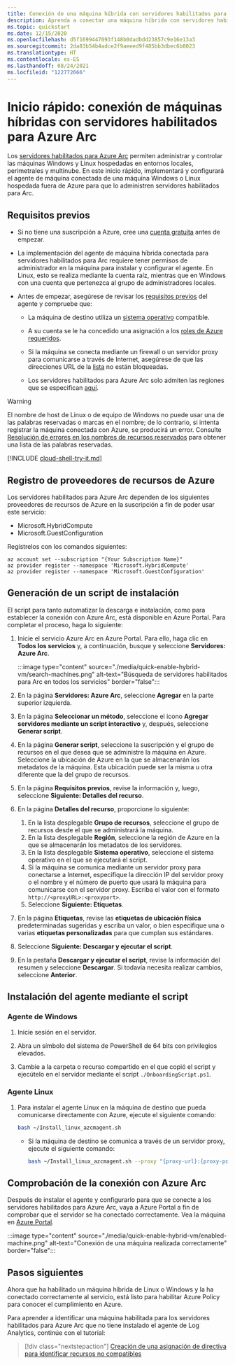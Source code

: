 ```yaml
---
title: Conexión de una máquina híbrida con servidores habilitados para Azure Arc
description: Aprenda a conectar una máquina híbrida con servidores habilitados para Azure Arc y a registrarla en ellos.
ms.topic: quickstart
ms.date: 12/15/2020
ms.openlocfilehash: d5f1699447093f148b0dadbdd23857c9e16e13a3
ms.sourcegitcommit: 2da83b54b4adce2f9aeeed9f485bb3dbec6b8023
ms.translationtype: HT
ms.contentlocale: es-ES
ms.lasthandoff: 08/24/2021
ms.locfileid: "122772666"
---
```

# <a name="quickstart-connect-hybrid-machines-with-azure-arc-enabled-servers"></a>Inicio rápido: conexión de máquinas híbridas con servidores habilitados para Azure Arc

Los [servidores habilitados para Azure Arc](../overview.md) permiten administrar y controlar las máquinas Windows y Linux hospedadas en entornos locales, perimetrales y multinube. En este inicio rápido, implementará y configurará el agente de máquina conectada de una máquina Windows o Linux hospedada fuera de Azure para que lo administren servidores habilitados para Arc.

## <a name="prerequisites"></a>Requisitos previos

* Si no tiene una suscripción a Azure, cree una [cuenta gratuita](https://azure.microsoft.com/free/?WT.mc_id=A261C142F) antes de empezar.

* La implementación del agente de máquina híbrida conectada para servidores habilitados para Arc requiere tener permisos de administrador en la máquina para instalar y configurar el agente. En Linux, esto se realiza mediante la cuenta raíz, mientras que en Windows con una cuenta que pertenezca al grupo de administradores locales.

* Antes de empezar, asegúrese de revisar los [requisitos previos](../agent-overview.md#prerequisites) del agente y compruebe que:

    * La máquina de destino utiliza un [sistema operativo](../agent-overview.md#supported-operating-systems) compatible.

    * A su cuenta se le ha concedido una asignación a los [roles de Azure requeridos](../agent-overview.md#required-permissions).

    * Si la máquina se conecta mediante un firewall o un servidor proxy para comunicarse a través de Internet, asegúrese de que las direcciones URL de la [lista](../agent-overview.md#networking-configuration) no están bloqueadas.

    * Los servidores habilitados para Azure Arc solo admiten las regiones que se especifican [aquí](../overview.md#supported-regions).

> [!WARNING]
> El nombre de host de Linux o de equipo de Windows no puede usar una de las palabras reservadas o marcas en el nombre; de lo contrario, si intenta registrar la máquina conectada con Azure, se producirá un error. Consulte [Resolución de errores en los nombres de recursos reservados](../../../azure-resource-manager/templates/error-reserved-resource-name.md) para obtener una lista de las palabras reservadas.

[!INCLUDE [cloud-shell-try-it.md](../../../../includes/cloud-shell-try-it.md)]

## <a name="register-azure-resource-providers"></a>Registro de proveedores de recursos de Azure

Los servidores habilitados para Azure Arc dependen de los siguientes proveedores de recursos de Azure en la suscripción a fin de poder usar este servicio:

* Microsoft.HybridCompute
* Microsoft.GuestConfiguration

Regístrelos con los comandos siguientes:

```azurecli-interactive
az account set --subscription "{Your Subscription Name}"
az provider register --namespace 'Microsoft.HybridCompute'
az provider register --namespace 'Microsoft.GuestConfiguration'
```

## <a name="generate-installation-script"></a>Generación de un script de instalación

El script para tanto automatizar la descarga e instalación, como para establecer la conexión con Azure Arc, está disponible en Azure Portal. Para completar el proceso, haga lo siguiente:

1. Inicie el servicio Azure Arc en Azure Portal. Para ello, haga clic en **Todos los servicios** y, a continuación, busque y seleccione **Servidores: Azure Arc**.

    :::image type="content" source="./media/quick-enable-hybrid-vm/search-machines.png" alt-text="Búsqueda de servidores habilitados para Arc en todos los servicios" border="false":::

1. En la página **Servidores: Azure Arc**, seleccione **Agregar** en la parte superior izquierda.

1. En la página **Seleccionar un método**, seleccione el icono **Agregar servidores mediante un script interactivo** y, después, seleccione **Generar script**.

1. En la página **Generar script**, seleccione la suscripción y el grupo de recursos en el que desea que se administre la máquina en Azure. Seleccione la ubicación de Azure en la que se almacenarán los metadatos de la máquina. Esta ubicación puede ser la misma u otra diferente que la del grupo de recursos.

1. En la página **Requisitos previos**, revise la información y, luego, seleccione **Siguiente: Detalles del recurso**.

1. En la página **Detalles del recurso**, proporcione lo siguiente:

    1. En la lista desplegable **Grupo de recursos**, seleccione el grupo de recursos desde el que se administrará la máquina.
    1. En la lista desplegable **Región**, seleccione la región de Azure en la que se almacenarán los metadatos de los servidores.
    1. En la lista desplegable **Sistema operativo**, seleccione el sistema operativo en el que se ejecutará el script.
    1. Si la máquina se comunica mediante un servidor proxy para conectarse a Internet, especifique la dirección IP del servidor proxy o el nombre y el número de puerto que usará la máquina para comunicarse con el servidor proxy. Escriba el valor con el formato `http://<proxyURL>:<proxyport>`.
    1. Seleccione **Siguiente: Etiquetas**.

1. En la página **Etiquetas**, revise las **etiquetas de ubicación física** predeterminadas sugeridas y escriba un valor, o bien especifique una o varias **etiquetas personalizadas** para que cumplan sus estándares.

1. Seleccione **Siguiente: Descargar y ejecutar el script**.

1. En la pestaña **Descargar y ejecutar el script**, revise la información del resumen y seleccione **Descargar**. Si todavía necesita realizar cambios, seleccione **Anterior**.

## <a name="install-the-agent-using-the-script"></a>Instalación del agente mediante el script

### <a name="windows-agent"></a>Agente de Windows

1. Inicie sesión en el servidor.

1. Abra un símbolo del sistema de PowerShell de 64 bits con privilegios elevados.

1. Cambie a la carpeta o recurso compartido en el que copió el script y ejecútelo en el servidor mediante el script `./OnboardingScript.ps1`.

### <a name="linux-agent"></a>Agente Linux

1. Para instalar el agente Linux en la máquina de destino que pueda comunicarse directamente con Azure, ejecute el siguiente comando:

    ```bash
    bash ~/Install_linux_azcmagent.sh
    ```

    * Si la máquina de destino se comunica a través de un servidor proxy, ejecute el siguiente comando:

        ```bash
        bash ~/Install_linux_azcmagent.sh --proxy "{proxy-url}:{proxy-port}"
        ```

## <a name="verify-the-connection-with-azure-arc"></a>Comprobación de la conexión con Azure Arc

Después de instalar el agente y configurarlo para que se conecte a los servidores habilitados para Azure Arc, vaya a Azure Portal a fin de comprobar que el servidor se ha conectado correctamente. Vea la máquina en [Azure Portal](https://aka.ms/hybridmachineportal).

:::image type="content" source="./media/quick-enable-hybrid-vm/enabled-machine.png" alt-text="Conexión de una máquina realizada correctamente" border="false":::

## <a name="next-steps"></a>Pasos siguientes

Ahora que ha habilitado un máquina híbrida de Linux o Windows y la ha conectado correctamente al servicio, está listo para habilitar Azure Policy para conocer el cumplimiento en Azure.

Para aprender a identificar una máquina habilitada para los servidores habilitados para Azure Arc que no tiene instalado el agente de Log Analytics, continúe con el tutorial:

> [!div class="nextstepaction"]
> [Creación de una asignación de directiva para identificar recursos no compatibles](tutorial-assign-policy-portal.md)
